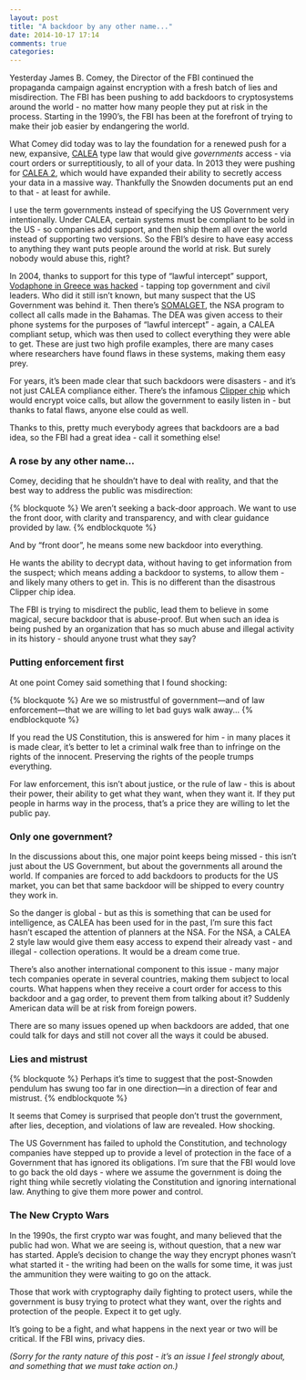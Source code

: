 ```yaml
---
layout: post
title: "A backdoor by any other name..."
date: 2014-10-17 17:14
comments: true
categories: 
---
```


Yesterday James B. Comey, the Director of the FBI continued the propaganda campaign against encryption with a fresh batch of lies and misdirection. The FBI has been pushing to add backdoors to cryptosystems around the world - no matter how many people they put at risk in the process. Starting in the 1990’s, the FBI has been at the forefront of trying to make their job easier by endangering the world.

What Comey did today was to lay the foundation for a renewed push for a new, expansive, [CALEA](https://en.wikipedia.org/wiki/Communications_Assistance_for_Law_Enforcement_Act) type law that would give *governments* access - via court orders or surreptitiously, to all of your data. In 2013 they were pushing for [CALEA 2](https://freedom-to-tinker.com/blog/felten/calea-ii-risks-of-wiretap-modifications-to-endpoints/), which would have expanded their ability to secretly access your data in a massive way. Thankfully the Snowden documents put an end to that - at least for awhile.

I use the term governments instead of specifying the US Government very intentionally. Under CALEA, certain systems must be compliant to be sold in the US - so companies add support, and then ship them all over the world instead of supporting two versions. So the FBI’s desire to have easy access to anything they want puts people around the world at risk. But surely nobody would abuse this, right?

In 2004, thanks to support for this type of “lawful intercept” support, [Vodaphone in Greece was hacked](https://en.wikipedia.org/wiki/Greek_wiretapping_case_2004%E2%80%9305) - tapping top government and civil leaders. Who did it still isn’t known, but many suspect that the US Government was behind it. Then there’s [SOMALGET](https://firstlook.org/theintercept/2014/05/19/data-pirates-caribbean-nsa-recording-every-cell-phone-call-bahamas/), the NSA program to collect all calls made in the Bahamas. The DEA was given access to their phone systems for the purposes of “lawful intercept” - again, a CALEA compliant setup, which was then used to collect everything they were able to get. These are just two high profile examples, there are many cases where researchers have found flaws in these systems, making them easy prey.

For years, it’s been made clear that such backdoors were disasters - and it’s not just CALEA compliance either. There’s the infamous [Clipper chip](https://en.wikipedia.org/wiki/Clipper_chip) which would encrypt voice calls, but allow the government to easily listen in - but thanks to fatal flaws, anyone else could as well. 

Thanks to this, pretty much everybody agrees that backdoors are a bad idea, so the FBI had a great idea - call it something else!

### A rose by any other name…
Comey, deciding that he shouldn’t have to deal with reality, and that the best way to address the public was misdirection:

{% blockquote %}
We aren’t seeking a back-door approach. We want to use the front door, with clarity and transparency, and with clear guidance provided by law.
{% endblockquote %}

And by “front door”, he means some new backdoor into everything.

He wants the ability to decrypt data, without having to get information from the suspect; which means adding a backdoor to systems, to allow them - and likely many others to get in. This is no different than the disastrous Clipper chip idea.

The FBI is trying to misdirect the public, lead them to believe in some magical, secure backdoor that is abuse-proof. But when such an idea is being pushed by an organization that has so much abuse and illegal activity in its history - should anyone trust what they say?

### Putting enforcement first
At one point Comey said something that I found shocking:

{% blockquote %}
Are we so mistrustful of government—and of law enforcement—that we are willing to let bad guys walk away...
{% endblockquote %}

If you read the US Constitution, this is answered for him - in many places it is made clear, it’s better to let a criminal walk free than to infringe on the rights of the innocent. Preserving the rights of the people trumps everything.

For law enforcement, this isn’t about justice, or the rule of law - this is about their power, their ability to get what they want, when they want it. If they put people in harms way in the process, that’s a price they are willing to let the public pay.

### Only one government?
In the discussions about this, one major point keeps being missed - this isn’t just about the US Government, but about the governments all around the world. If companies are forced to add backdoors to products for the US market, you can bet that same backdoor will be shipped to every country they work in.

So the danger is global - but as this is something that can be used for intelligence, as CALEA has been used for in the past, I’m sure this fact hasn’t escaped the attention of planners at the NSA. For the NSA, a CALEA 2 style law would give them easy access to expend their already vast - and illegal - collection operations. It would be a dream come true.

There’s also another international component to this issue - many major tech companies operate in several countries, making them subject to local courts. What happens when they receive a court order for access to this backdoor and a gag order, to prevent them from talking about it? Suddenly American data will be at risk from foreign powers.

There are so many issues opened up when backdoors are added, that one could talk for days and still not cover all the ways it could be abused.

### Lies and mistrust

{% blockquote %}
Perhaps it’s time to suggest that the post-Snowden pendulum has swung too far in one direction—in a direction of fear and mistrust.
{% endblockquote %}

It seems that Comey is surprised that people don’t trust the government, after lies, deception, and violations of law are revealed. How shocking.

The US Government has failed to uphold the Constitution, and technology companies have stepped up to provide a level of protection in the face of a Government that has ignored its obligations. I’m sure that the FBI would love to go back the old days - where we assume the government is doing the right thing while secretly violating the Constitution and ignoring international law. Anything to give them more power and control.

### The New Crypto Wars
In the 1990s, the first crypto war was fought, and many believed that the public had won. What we are seeing is, without question, that a new war has started. Apple’s decision to change the way they encrypt phones wasn’t what started it - the writing had been on the walls for some time, it was just the ammunition they were waiting to go on the attack.

Those that work with cryptography daily fighting to protect users, while the government is busy trying to protect what they want, over the rights and protection of the people. Expect it to get ugly.

It’s going to be a fight, and what happens in the next year or two will be critical. If the FBI wins, privacy dies.

*(Sorry for the ranty nature of this post - it’s an issue I feel strongly about, and something that we must take action on.)*
